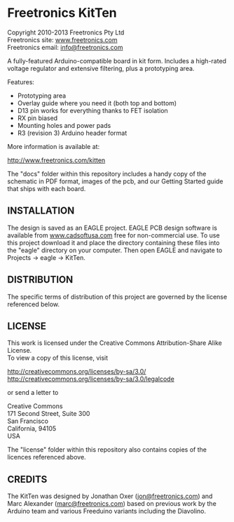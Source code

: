 Freetronics KitTen
==================
Copyright 2010-2013 Freetronics Pty Ltd  
Freetronics site:  www.freetronics.com  
Freetronics email: info@freetronics.com  

A fully-featured Arduino-compatible board in kit form. Includes
a high-rated voltage regulator and extensive filtering, plus a
prototyping area.

Features:

 * Prototyping area
 * Overlay guide where you need it (both top and bottom)
 * D13 pin works for everything thanks to FET isolation
 * RX pin biased
 * Mounting holes and power pads
 * R3 (revision 3) Arduino header format

More information is available at:

  http://www.freetronics.com/kitten

The "docs" folder within this repository includes a handy copy of the
schematic in PDF format, images of the pcb, and our Getting Started
guide that ships with each board.


INSTALLATION
------------
The design is saved as an EAGLE project. EAGLE PCB design software is
available from www.cadsoftusa.com free for non-commercial use. To use
this project download it and place the directory containing these files
into the "eagle" directory on your computer. Then open EAGLE and
navigate to Projects -> eagle -> KitTen.


DISTRIBUTION
------------
The specific terms of distribution of this project are governed by the
license referenced below.


LICENSE
-------
This work is licensed under the
Creative Commons Attribution-Share Alike License.  
To view a copy of this license, visit

  http://creativecommons.org/licenses/by-sa/3.0/  
  http://creativecommons.org/licenses/by-sa/3.0/legalcode

or send a letter to

  Creative Commons  
  171 Second Street, Suite 300  
  San Francisco  
  California, 94105  
  USA

The "license" folder within this repository also contains copies of the
licences referenced above.


CREDITS
-------
The KitTen was designed by Jonathan Oxer (jon@freetronics.com) and Marc
Alexander (marc@freetronics.com) based on previous work by the Arduino
team and various Freeduino variants including the Diavolino.
